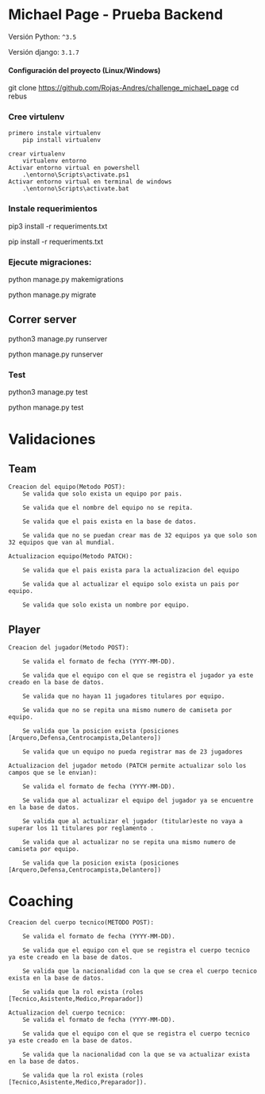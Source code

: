 # Michael Page - Prueba Backend

Versión Python: `^3.5`

Versión django: `3.1.7`

#### Configuración del proyecto (Linux/Windows)

git clone https://github.com/Rojas-Andres/challenge_michael_page
cd rebus

### Cree virtulenv
    primero instale virtualenv
        pip install virtualenv
    
    crear virtualenv
        virtualenv entorno
    Activar entorno virtual en powershell
        .\entorno\Scripts\activate.ps1 
    Activar entorno virtual en terminal de windows
        .\entorno\Scripts\activate.bat 


### Instale requerimientos


pip3 install -r requeriments.txt

pip install -r requeriments.txt


### Ejecute migraciones:


python manage.py makemigrations

python manage.py migrate


## Correr server

python3 manage.py runserver

python manage.py runserver


### Test

python3 manage.py test

python manage.py test

# Validaciones 

## Team

	Creacion del equipo(Metodo POST):
		Se valida que solo exista un equipo por pais.

		Se valida que el nombre del equipo no se repita.

		Se valida que el pais exista en la base de datos.

        Se valida que no se puedan crear mas de 32 equipos ya que solo son 32 equipos que van al mundial.

	Actualizacion equipo(Metodo PATCH):

		Se valida que el pais exista para la actualizacion del equipo

		Se valida que al actualizar el equipo solo exista un pais por equipo.

		Se valida que solo exista un nombre por equipo.
## Player
	
	Creacion del jugador(Metodo POST):
    	
        Se valida el formato de fecha (YYYY-MM-DD).
        
		Se valida que el equipo con el que se registra el jugador ya este creado en la base de datos.
        
		Se valida que no hayan 11 jugadores titulares por equipo.

		Se valida que no se repita una mismo numero de camiseta por equipo.

        Se valida que la posicion exista (posiciones [Arquero,Defensa,Centrocampista,Delantero])

        Se valida que un equipo no pueda registrar mas de 23 jugadores 
        
	Actualizacion del jugador metodo (PATCH permite actualizar solo los campos que se le envian):

		Se valida el formato de fecha (YYYY-MM-DD).

		Se valida que al actualizar el equipo del jugador ya se encuentre en la base de datos.

		Se valida que al actualizar el jugador (titular)este no vaya a superar los 11 titulares por reglamento .

		Se valida que al actualizar no se repita una mismo numero de camiseta por equipo.

        Se valida que la posicion exista (posiciones [Arquero,Defensa,Centrocampista,Delantero])

# Coaching

    Creacion del cuerpo tecnico(METODO POST):

        Se valida el formato de fecha (YYYY-MM-DD).

		Se valida que el equipo con el que se registra el cuerpo tecnico ya este creado en la base de datos.

		Se valida que la nacionalidad con la que se crea el cuerpo tecnico exista en la base de datos.

		Se valida que la rol exista (roles [Tecnico,Asistente,Medico,Preparador])

    Actualizacion del cuerpo tecnico:
        Se valida el formato de fecha (YYYY-MM-DD).

        Se valida que el equipo con el que se registra el cuerpo tecnico ya este creado en la base de datos.

        Se valida que la nacionalidad con la que se va actualizar exista en la base de datos.

        Se valida que la rol exista (roles [Tecnico,Asistente,Medico,Preparador]).